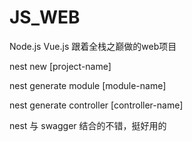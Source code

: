 # JS_WEB
Node.js Vue.js 跟着全栈之巅做的web项目

nest new [project-name]

nest generate module [module-name]

nest generate controller [controller-name]

nest 与 swagger 结合的不错，挺好用的


